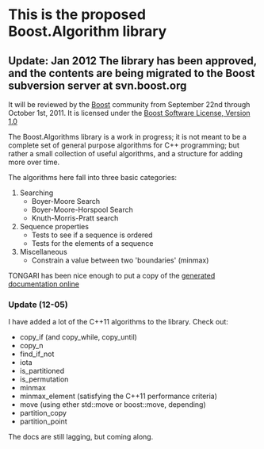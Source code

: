 # This is the proposed Boost.Algorithm library
## Update: Jan 2012 The library has been approved, and the contents are being migrated to the Boost subversion server at svn.boost.org

It will be reviewed by the [Boost](<http://www.boost.org>) community from September 22nd through October 1st, 2011. It is licensed under the [Boost Software License, Version 1.0](http://www.boost.org/LICENSE_1_0.txt)

The Boost.Algorithms library is a work in progress; it is not meant to be a complete set of general purpose algorithms for C++ programming; but rather a small collection of useful algorithms, and a structure for adding more over time.

The algorithms here fall into three basic categories:

1. Searching
	* Boyer-Moore Search
	* Boyer-Moore-Horspool Search
	* Knuth-Morris-Pratt search
1. Sequence properties
	* Tests to see if a sequence is ordered
	* Tests for the elements of a sequence
1. Miscellaneous
	* Constrain a value between two 'boundaries' (minmax)
	
TONGARI has been nice enough to put a copy of the [generated documentation online](http://jamboree.zzl.org/boost_algorithm/)

### Update (12-05)
I have added a lot of the C++11 algorithms to the library. Check out:

* copy\_if (and copy\_while, copy\_until)
* copy\_n
* find\_if\_not
* iota
* is\_partitioned
* is\_permutation
* minmax
* minmax\_element (satisfying the C++11 performance criteria)
* move (using ether std::move or boost::move, depending)
* partition\_copy
* partition\_point

The docs are still lagging, but coming along.
